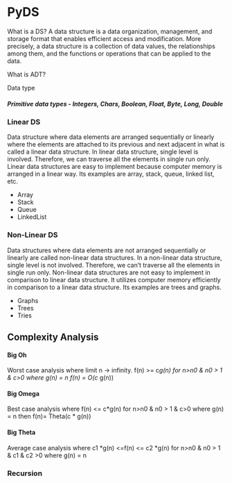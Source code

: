 # PyDS


What is a DS?
A data structure is a data organization, management, and storage format that enables efficient access and modification. More precisely, a data structure is a collection of data values, the relationships among them, and the functions or operations that can be applied to the data.

What is ADT?

Data type


##### Primitive data types - Integers, Chars, Boolean, Float, Byte, Long, Double
##### 


### Linear DS


Data structure where data elements are arranged sequentially or linearly where the elements are attached to its previous and next adjacent in what is called a linear data structure. In linear data structure, single level is involved. Therefore, we can traverse all the elements in single run only. Linear data structures are easy to implement because computer memory is arranged in a linear way. Its examples are array, stack, queue, linked list, etc.

- Array
- Stack
- Queue
- LinkedList

### Non-Linear DS

Data structures where data elements are not arranged sequentially or linearly are called non-linear data structures. In a non-linear data structure, single level is not involved. Therefore, we can’t traverse all the elements in single run only. Non-linear data structures are not easy to implement in comparison to linear data structure. It utilizes computer memory efficiently in comparison to a linear data structure. Its examples are trees and graphs.

- Graphs
- Trees
- Tries



## Complexity Analysis
#### Big Oh
Worst case analysis where limit n -> infinity.
f(n) >= c*g(n) for n>n0 & n0 > 1 & c>0  where g(n) = n
f(n) = O(c* g(n))
#### Big Omega
Best case analysis where 
f(n) <= c*g(n) for n>n0 & n0 > 1 & c>0  where g(n) = n
then f(n)= Theta(c * g(n))
#### Big Theta
Average case analysis where 
c1 *g(n) <=f(n) <= c2 *g(n) for n>n0 & n0 > 1 & c1 & c2 >0  where g(n) = n



### Recursion

